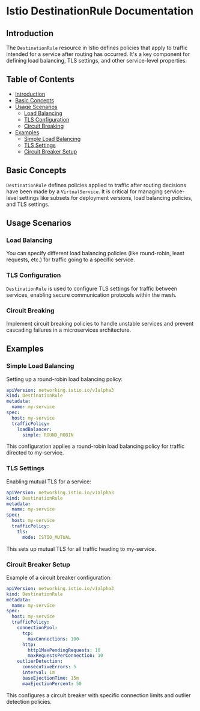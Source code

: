 # Istio DestinationRule Documentation

## Introduction
The `DestinationRule` resource in Istio defines policies that apply to traffic intended for a service after routing has occurred. It's a key component for defining load balancing, TLS settings, and other service-level properties.

## Table of Contents
- [Introduction](#introduction)
- [Basic Concepts](#basic-concepts)
- [Usage Scenarios](#usage-scenarios)
  - [Load Balancing](#load-balancing)
  - [TLS Configuration](#tls-configuration)
  - [Circuit Breaking](#circuit-breaking)
- [Examples](#examples)
  - [Simple Load Balancing](#simple-load-balancing)
  - [TLS Settings](#tls-settings)
  - [Circuit Breaker Setup](#circuit-breaker-setup)

## Basic Concepts
`DestinationRule` defines policies applied to traffic after routing decisions have been made by a `VirtualService`. It is critical for managing service-level settings like subsets for deployment versions, load balancing policies, and TLS settings.

## Usage Scenarios

### Load Balancing
You can specify different load balancing policies (like round-robin, least requests, etc.) for traffic going to a specific service.

### TLS Configuration
`DestinationRule` is used to configure TLS settings for traffic between services, enabling secure communication protocols within the mesh.

### Circuit Breaking
Implement circuit breaking policies to handle unstable services and prevent cascading failures in a microservices architecture.

## Examples

### Simple Load Balancing
Setting up a round-robin load balancing policy:

```yaml
apiVersion: networking.istio.io/v1alpha3
kind: DestinationRule
metadata:
  name: my-service
spec:
  host: my-service
  trafficPolicy:
    loadBalancer:
      simple: ROUND_ROBIN
```
This configuration applies a round-robin load balancing policy for traffic directed to my-service.

### TLS Settings
Enabling mutual TLS for a service:
```yaml
apiVersion: networking.istio.io/v1alpha3
kind: DestinationRule
metadata:
  name: my-service
spec:
  host: my-service
  trafficPolicy:
    tls:
      mode: ISTIO_MUTUAL
```
This sets up mutual TLS for all traffic heading to my-service.

### Circuit Breaker Setup
Example of a circuit breaker configuration:
```yaml
apiVersion: networking.istio.io/v1alpha3
kind: DestinationRule
metadata:
  name: my-service
spec:
  host: my-service
  trafficPolicy:
    connectionPool:
      tcp:
        maxConnections: 100
      http:
        http1MaxPendingRequests: 10
        maxRequestsPerConnection: 10
    outlierDetection:
      consecutiveErrors: 5
      interval: 1m
      baseEjectionTime: 15m
      maxEjectionPercent: 50
```
This configures a circuit breaker with specific connection limits and outlier detection policies.

